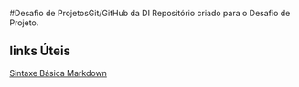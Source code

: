   #Desafio de ProjetosGit/GitHub da DI
Repositório criado para o Desafio de Projeto.


## links Úteis
[Sintaxe Básica  Markdown](https://www.markdownguide.org/getting-started/)

